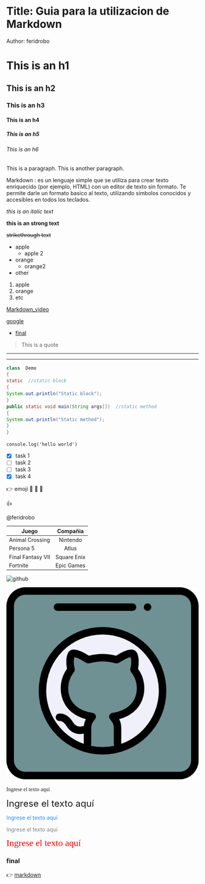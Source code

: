 <!-- This is a comment -->

<!-- This is a comment -->

<!--  Encabezados -->

# Title: Guia para la utilizacion de Markdown
Author: feridrobo


# This is an h1

## This is an h2

### This is an h3

#### This is an h4

##### This is an h5

###### This is an h6

This is a paragraph. This is another paragraph.

<!-- brief definition -->
Markdown
:  es un lenguaje simple que se utiliza para crear texto enriquecido (por ejemplo, HTML) con un editor de texto sin formato. Te permite darle un formato basico al texto, utilizando simbolos conocidos y accesibles en todos los teclados.

<!-- italic -->
*this is an *italic* text*

<!-- strong  -->
**this is an **strong** text**

<!-- strikethrough -->
~~strikethrough text~~


<!-- ul -->

* apple
    * apple 2
* orange
    * orange2
* other

1. apple
2. orange
3. etc

<!-- url -->
[Markdown_video](https://www.youtube.com/watch?v=oxaH9CFpeEE)

<!-- url -->
[google](https://www.google.com/ "enlace_google")

<!-- enlace para indice -->
 - [final](#final)

<!-- quote -->
> This is a quote

<!-- this is a line-->
---
<!-- this is another line-->
___

<!-- code block -->
```java
class  Demo  
{  
static  //static block  
{  
System.out.println("Static block");  
}  
public static void main(String args[])  //static method  
{  
System.out.println("Static method");  
}  
}  

```
<!-- line of code -->
`console.log('hello world')`

<!-- GitHub Markdown-->
<!-- TO DO-->
* [x] task 1
* [ ] task 2
* [ ] task 3
* [x] task 4

<!-- github emoji-->
:point_right: emoji
:clap: 	:see_no_evil: :hear_no_evil:

:+1:

<!-- mencionar otro usuario  -->
@feridrobo

<!-- table -->

| Juego             | Compañia    |
|-------------------|:-------------:|
| Animal Crossing   | Nintendo    |
| Persona 5         | Atlus       |
| Final Fantasy VII | Square Enix |
| Fortnite          | Epic Games  |

<!-- image -->
![github](https://cdn-icons-png.flaticon.com/512/25/25231.png)

![github](github.png "github")


<!-- Estilo de texto-->
<!-- Los estilos del texto no cambia en el readme de GitHub-->
<font face = "Microsoft Yahei"> Ingrese el texto aquí </font>

<!-- Estilo de texto-->
<!-- Los estilos del texto no cambia en el readme de GitHub-->
<font size = 5> Ingrese el texto aquí </font>

<!-- Estilo de texto-->
<!-- Los estilos del texto no cambia en el readme de GitHub-->
<font color = #1E90FF> Ingrese el texto aquí </font>

<!-- Estilo de texto-->
<!-- Los estilos del texto no cambia en el readme de GitHub-->
<font color = gray> Ingrese el texto aquí </font>

<!-- Estilo de texto-->
<!-- Los estilos del texto no cambia en el readme de GitHub-->
<font face = "Microsoft Yahei" size = 5 color = #FF0000> Ingrese el texto aquí </font>


### final




<!-- emoji and url -->
:point_right:  [markdown](https://github.com/adam-p/markdown-here/wiki/Markdown-Cheatsheet "more  about markdown")

